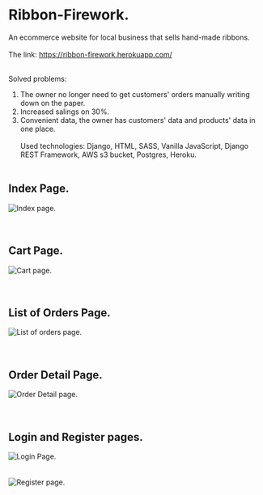 # Ribbon-Firework.

An ecommerce website for local business that sells hand-made ribbons.
<br><br>
The link: https://ribbon-firework.herokuapp.com/
<br><br>

Solved problems:
1. The owner no longer need to get customers' orders manually writing down on the paper.
2. Increased salings on 30%.
3. Convenient data, the owner has customers' data and products' data in one place.
<br><br>
Used technologies: Django, HTML, SASS, Vanilla JavaScript, Django REST Framework, AWS s3 bucket, Postgres, Heroku.
<br><br>
## Index Page.

<img alt='Index page.' src="https://github.com/HeyIam-Tim/Ribbon-Heroku/blob/master/static/images/index-page.png">
<br><br><br>

## Cart Page.

<img alt='Cart page.' src="https://github.com/HeyIam-Tim/Ribbon-Heroku/blob/master/static/images/cartpage.png">
<br><br><br>

## List of Orders Page.

<img alt='List of orders page.' src="https://github.com/HeyIam-Tim/Ribbon-Heroku/blob/master/static/images/listorders.png">
<br><br><br>

## Order Detail Page.

<img alt='Order Detail page.' src="https://github.com/HeyIam-Tim/Ribbon-Heroku/blob/master/static/images/detailorder.png">
<br><br><br>

## Login and Register pages.

<img alt='Login Page.' src="https://github.com/HeyIam-Tim/Ribbon-Heroku/blob/master/static/images/login.png">
<br><br><br>
<img alt='Register page.' src="https://github.com/HeyIam-Tim/Ribbon-Heroku/blob/master/static/images/register-page.png">
<br><br><br>

